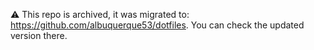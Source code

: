 :warning: This repo is archived, it was migrated to: https://github.com/albuquerque53/dotfiles. You can check the updated version there.
